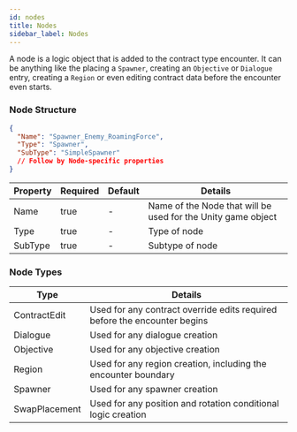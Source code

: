 ```yaml
---
id: nodes
title: Nodes
sidebar_label: Nodes
---
```


A node is a logic object that is added to the contract type encounter. It can be anything like the placing a `Spawner`, creating an `Objective` or `Dialogue` entry, creating a `Region` or even editing contract data before the encounter even starts.

### Node Structure

```json
{
  "Name": "Spawner_Enemy_RoamingForce",
  "Type": "Spawner",
  "SubType": "SimpleSpawner"
  // Follow by Node-specific properties
}
```

| Property | Required | Default | Details                                                      |
| -------- | -------- | ------- | ------------------------------------------------------------ |
| Name     | true     | -       | Name of the Node that will be used for the Unity game object |
| Type     | true     | -       | Type of node                                                 |
| SubType  | true     | -       | Subtype of node                                              |

### Node Types

| Type          | Details                                                                   |
| ------------- | ------------------------------------------------------------------------- |
| ContractEdit  | Used for any contract override edits required before the encounter begins |
| Dialogue      | Used for any dialogue creation                                            |
| Objective     | Used for any objective creation                                           |
| Region        | Used for any region creation, including the encounter boundary            |
| Spawner       | Used for any spawner creation                                             |
| SwapPlacement | Used for any position and rotation conditional logic creation             |
